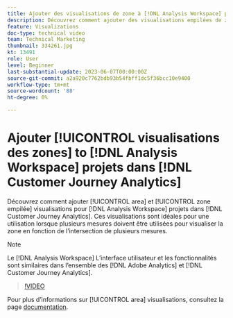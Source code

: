 ```yaml
---
title: Ajouter des visualisations de zone à [!DNL Analysis Workspace] projects
description: Découvrez comment ajouter des visualisations empilées de zones et de zones à [!DNL Analysis Workspace] projets dans [!DNL Customer Journey Analytics].
feature: Visualizations
doc-type: technical video
team: Technical Marketing
thumbnail: 334261.jpg
kt: 13491
role: User
level: Beginner
last-substantial-update: 2023-06-07T00:00:00Z
source-git-commit: a2a920c7762bdb93b54fbff1dc5f36bcc10e9400
workflow-type: tm+mt
source-wordcount: '88'
ht-degree: 0%

---
```


# Ajouter [!UICONTROL visualisations des zones] to [!DNL Analysis Workspace] projets dans [!DNL Customer Journey Analytics]

Découvrez comment ajouter [!UICONTROL area] et [!UICONTROL zone empilée] visualisations pour [!DNL Analysis Workspace] projets dans [!DNL Customer Journey Analytics]. Ces visualisations sont idéales pour une utilisation lorsque plusieurs mesures doivent être utilisées pour visualiser la zone en fonction de l’intersection de plusieurs mesures.

>[!NOTE]
>
>Le [!DNL Analysis Workspace] L’interface utilisateur et les fonctionnalités sont similaires dans l’ensemble des [!DNL Adobe Analytics] et [!DNL Customer Journey Analytics].

>[!VIDEO](https://video.tv.adobe.com/v/334261/?quality=12&learn=on)

Pour plus d’informations sur [!UICONTROL area] visualisations, consultez la page [documentation](https://experienceleague.adobe.com/docs/analytics-platform/using/cja-workspace/visualizations/area.html).
